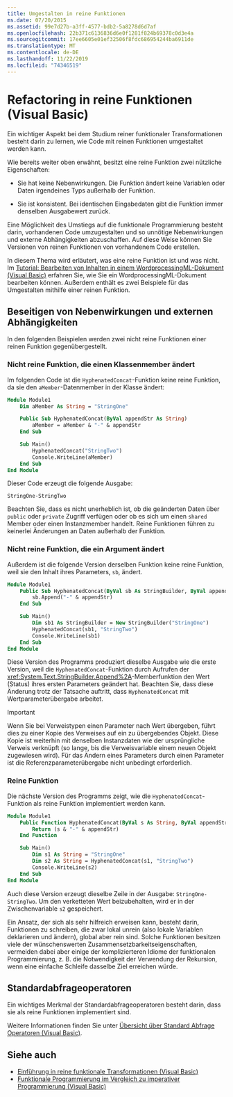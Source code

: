 ```yaml
---
title: Umgestalten in reine Funktionen
ms.date: 07/20/2015
ms.assetid: 99e7d27b-a3ff-4577-bdb2-5a8278d6d7af
ms.openlocfilehash: 22b371c6136836d6e0f1281f824b69378c0d3e4a
ms.sourcegitcommit: 17ee6605e01ef32506f8fdc686954244ba6911de
ms.translationtype: MT
ms.contentlocale: de-DE
ms.lasthandoff: 11/22/2019
ms.locfileid: "74346519"
---
```

# <a name="refactoring-into-pure-functions-visual-basic"></a>Refactoring in reine Funktionen (Visual Basic)

Ein wichtiger Aspekt bei dem Studium reiner funktionaler Transformationen besteht darin zu lernen, wie Code mit reinen Funktionen umgestaltet werden kann.

Wie bereits weiter oben erwähnt, besitzt eine reine Funktion zwei nützliche Eigenschaften:

- Sie hat keine Nebenwirkungen. Die Funktion ändert keine Variablen oder Daten irgendeines Typs außerhalb der Funktion.

- Sie ist konsistent. Bei identischen Eingabedaten gibt die Funktion immer denselben Ausgabewert zurück.

 Eine Möglichkeit des Umstiegs auf die funktionale Programmierung besteht darin, vorhandenen Code umzugestalten und so unnötige Nebenwirkungen und externe Abhängigkeiten abzuschaffen. Auf diese Weise können Sie Versionen von reinen Funktionen von vorhandenem Code erstellen.

In diesem Thema wird erläutert, was eine reine Funktion ist und was nicht. Im [Tutorial: Bearbeiten von Inhalten in einem WordprocessingML-Dokument (Visual Basic)](../../../../visual-basic/programming-guide/concepts/linq/tutorial-manipulating-content-in-a-wordprocessingml-document.md) erfahren Sie, wie Sie ein WordprocessingML-Dokument bearbeiten können. Außerdem enthält es zwei Beispiele für das Umgestalten mithilfe einer reinen Funktion.

## <a name="eliminating-side-effects-and-external-dependencies"></a>Beseitigen von Nebenwirkungen und externen Abhängigkeiten

In den folgenden Beispielen werden zwei nicht reine Funktionen einer reinen Funktion gegenübergestellt.

### <a name="non-pure-function-that-changes-a-class-member"></a>Nicht reine Funktion, die einen Klassenmember ändert

Im folgenden Code ist die `HyphenatedConcat`-Funktion keine reine Funktion, da sie den `aMember`-Datenmember in der Klasse ändert:

```vb
Module Module1
    Dim aMember As String = "StringOne"

    Public Sub HyphenatedConcat(ByVal appendStr As String)
        aMember = aMember & "-" & appendStr
    End Sub

    Sub Main()
        HyphenatedConcat("StringTwo")
        Console.WriteLine(aMember)
    End Sub
End Module
```

Dieser Code erzeugt die folgende Ausgabe:

```console
StringOne-StringTwo
```

Beachten Sie, dass es nicht unerheblich ist, ob die geänderten Daten über `public` oder `private` Zugriff verfügen oder ob es sich um einen `shared` Member oder einen Instanzmember handelt. Reine Funktionen führen zu keinerlei Änderungen an Daten außerhalb der Funktion.

### <a name="non-pure-function-that-changes-an-argument"></a>Nicht reine Funktion, die ein Argument ändert

Außerdem ist die folgende Version derselben Funktion keine reine Funktion, weil sie den Inhalt ihres Parameters, `sb`, ändert.

```vb
Module Module1
    Public Sub HyphenatedConcat(ByVal sb As StringBuilder, ByVal appendStr As String)
        sb.Append("-" & appendStr)
    End Sub

    Sub Main()
        Dim sb1 As StringBuilder = New StringBuilder("StringOne")
        HyphenatedConcat(sb1, "StringTwo")
        Console.WriteLine(sb1)
    End Sub
End Module
```

Diese Version des Programms produziert dieselbe Ausgabe wie die erste Version, weil die `HyphenatedConcat`-Funktion durch Aufrufen der <xref:System.Text.StringBuilder.Append%2A>-Memberfunktion den Wert (Status) ihres ersten Parameters geändert hat. Beachten Sie, dass diese Änderung trotz der Tatsache auftritt, dass `HyphenatedConcat` mit Wertparameterübergabe arbeitet.

> [!IMPORTANT]
> Wenn Sie bei Verweistypen einen Parameter nach Wert übergeben, führt dies zu einer Kopie des Verweises auf ein zu übergebendes Objekt. Diese Kopie ist weiterhin mit denselben Instanzdaten wie der ursprüngliche Verweis verknüpft (so lange, bis die Verweisvariable einem neuen Objekt zugewiesen wird). Für das Ändern eines Parameters durch einen Parameter ist die Referenzparameterübergabe nicht unbedingt erforderlich.

### <a name="pure-function"></a>Reine Funktion

Die nächste Version des Programms zeigt, wie die `HyphenatedConcat`-Funktion als reine Funktion implementiert werden kann.

```vb
Module Module1
    Public Function HyphenatedConcat(ByVal s As String, ByVal appendStr As String) As String
        Return (s & "-" & appendStr)
    End Function

    Sub Main()
        Dim s1 As String = "StringOne"
        Dim s2 As String = HyphenatedConcat(s1, "StringTwo")
        Console.WriteLine(s2)
    End Sub
End Module
```

Auch diese Version erzeugt dieselbe Zeile in der Ausgabe: `StringOne-StringTwo`. Um den verketteten Wert beizubehalten, wird er in der Zwischenvariable `s2` gespeichert.

Ein Ansatz, der sich als sehr hilfreich erweisen kann, besteht darin, Funktionen zu schreiben, die zwar lokal unrein (also lokale Variablen deklarieren und ändern), global aber rein sind. Solche Funktionen besitzen viele der wünschenswerten Zusammensetzbarkeitseigenschaften, vermeiden dabei aber einige der komplizierteren Idiome der funktionalen Programmierung, z. B. die Notwendigkeit der Verwendung der Rekursion, wenn eine einfache Schleife dasselbe Ziel erreichen würde.

## <a name="standard-query-operators"></a>Standardabfrageoperatoren

Ein wichtiges Merkmal der Standardabfrageoperatoren besteht darin, dass sie als reine Funktionen implementiert sind.

Weitere Informationen finden Sie unter [Übersicht über Standard Abfrage Operatoren (Visual Basic)](../../../../visual-basic/programming-guide/concepts/linq/standard-query-operators-overview.md).

## <a name="see-also"></a>Siehe auch

- [Einführung in reine funktionale Transformationen (Visual Basic)](../../../../visual-basic/programming-guide/concepts/linq/introduction-to-pure-functional-transformations.md)
- [Funktionale Programmierung im Vergleich zu imperativer Programmierung (Visual Basic)](../../../../visual-basic/programming-guide/concepts/linq/functional-programming-vs-imperative-programming.md)
